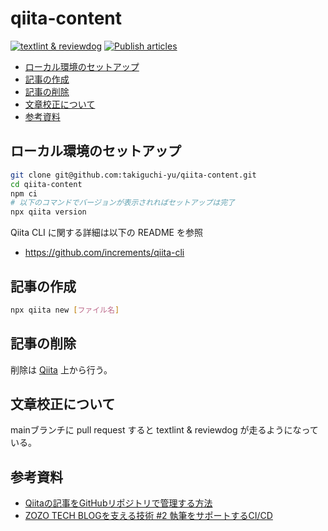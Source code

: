 # qiita-content

[![textlint & reviewdog](https://github.com/takiguchi-yu/qiita-content/actions/workflows/textlint.yml/badge.svg)](https://github.com/takiguchi-yu/qiita-content/actions/workflows/textlint.yml) [![Publish articles](https://github.com/takiguchi-yu/qiita-content/actions/workflows/publish.yml/badge.svg)](https://github.com/takiguchi-yu/qiita-content/actions/workflows/publish.yml)

<!-- @import "[TOC]" {cmd="toc" depthFrom=2 depthTo=6 orderedList=false} -->

<!-- code_chunk_output -->

- [ローカル環境のセットアップ](#ローカル環境のセットアップ)
- [記事の作成](#記事の作成)
- [記事の削除](#記事の削除)
- [文章校正について](#文章校正について)
- [参考資料](#参考資料)

<!-- /code_chunk_output -->

## ローカル環境のセットアップ

```sh
git clone git@github.com:takiguchi-yu/qiita-content.git
cd qiita-content
npm ci
# 以下のコマンドでバージョンが表示されればセットアップは完了
npx qiita version
```

Qiita CLI に関する詳細は以下の README を参照

- https://github.com/increments/qiita-cli

## 記事の作成

```sh
npx qiita new [ファイル名]
```

## 記事の削除

削除は [Qiita](https://qiita.com/takiguchi-yu) 上から行う。

## 文章校正について

mainブランチに pull request すると textlint & reviewdog が走るようになっている。

## 参考資料

- [Qiitaの記事をGitHubリポジトリで管理する方法](https://qiita.com/Qiita/items/32c79014509987541130)
- [ZOZO TECH BLOGを支える技術 #2 執筆をサポートするCI/CD](https://techblog.zozo.com/entry/techblog-writing-support-by-ci-cd)
